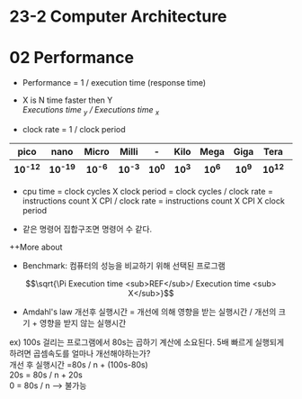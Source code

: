 # 23-2 Computer Architecture 
# 02 Performance

- Performance = 1 / execution time (response time)
- X is N time faster then Y <br>
  <em> Executions time <sub>y</sub> / Executions time <sub>x</sub> </em>

- clock rate = 1 / clock period

<table>
  <thead>
    <tr><th>pico</th><th>nano</th><th>Micro</th><th>Milli</th><th>-</th><th>Kilo</th><th>Mega</th><th>Giga</th><th>Tera</th><th>Peta</th></tr>
    <tr><th>10<sup>-12<sup></th><th>10<sup>-19<sup></th><th>10<sup>-6<sup></th><th>10<sup>-3<sup></th><th>10<sup>0<sup></th><th>10<sup>3<sup></th><th>10<sup>6<sup></th><th>10<sup>9<sup></th><th>10<sup>12<sup></th><th>10<sup>15<sup></th></tr>
  </thead>
</table>

- cpu time = clock cycles X clock period = clock cycles / clock rate = instructions count X CPI / clock rate = instructions count X CPI X clock period
  
- 같은 명령어 집합구조면 명령어 수 같다.

++More about
- Benchmark: 컴퓨터의 성능을 비교하기 위해 선택된 프로그램

$$\sqrt{\Pi Execution time <sub>REF</sub>/ Execution time <sub> X</sub>}$$

- Amdahl's law
개선후 실행시간 = 개선에 의해 영향을 받는 실행시간 / 개선의 크기 + 영향을 받지 않는 실행시간

ex) 100s 걸리는 프로그램에서 80s는 곱하기 계산에 소요된다. 5배 빠르게 실행되게 하려면 곱셈속도를 얼마나 개선해야하는가? <br>
개선 후 실행시간 =80s / n + (100s-80s) <br>
20s = 80s / n + 20s <br>
0 = 80s / n --> 불가능 <br>





